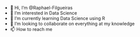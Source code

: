 - 👋 Hi, I’m @Raphael-Filgueiras
- 👀 I’m interested in Data Science
- 🌱 I’m currently learning Data Science using R
- 💞️ I’m looking to collaborate on everything at my knowledge
- 📫 How to reach me 

<!---
Raphael-Filgueiras/Raphael-Filgueiras is a ✨ special ✨ repository because its `README.md` (this file) appears on your GitHub profile.
You can click the Preview link to take a look at your changes.
--->

